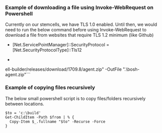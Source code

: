 ### Example of downloading a file using Invoke-WebRequest on Powershell

Currently on our stemcells, we have TLS 1.0 enabled. Until then, we would need to run the below command before using Invoke-WebRequest to download a file from websites that require TLS 1.2 minimum (like Github)

- [Net.ServicePointManager]::SecurityProtocol = [Net.SecurityProtocolType]::Tls12
- ```Invoke-WebRequest -Uri "https://github.com/cloudfoundry-incubator/bosh-windows-stemc
ell-builder/releases/download/1709.8/agent.zip" -OutFile ".\bosh-agent.zip"```

### Example of copying files recursively

The below small powershell script is to copy files/folders recursively between locations. 

```$from = 'c:\sources'
$to = 'c:\build'
Get-ChildItem -Path $from | % { 
  Copy-Item $_.fullname "$to" -Recurse -Force
}
```
